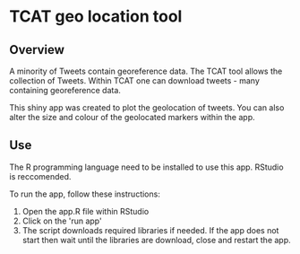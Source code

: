 # TCAT geo location tool

## Overview
A minority of Tweets contain georeference data. The TCAT tool allows the collection of Tweets. Within TCAT one can download tweets - many containing georeference data.

This shiny app was created to plot the geolocation of tweets. You can also alter the size and colour of the geolocated markers within the app.

## Use

The R programming language need to be installed to use this app. RStudio is reccomended.

To run the app, follow these instructions:

1. Open the app.R file within RStudio
2. Click on the 'run app'
3. The script downloads required libraries if needed. If the app does not start then wait until the libraries are download, close and restart the app.

